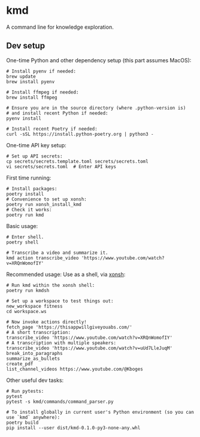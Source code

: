 # kmd

A command line for knowledge exploration.

## Dev setup

One-time Python and other dependency setup (this part assumes MacOS):

```
# Install pyenv if needed:
brew update
brew install pyenv

# Install ffmpeg if needed:
brew install ffmpeg

# Ensure you are in the source directory (where .python-version is)
# and install recent Python if needed:
pyenv install

# Install recent Poetry if needed:
curl -sSL https://install.python-poetry.org | python3 -
```

One-time API key setup:

```
# Set up API secrets:
cp secrets/secrets.template.toml secrets/secrets.toml  
vi secrets/secrets.toml  # Enter API keys
```

First time running:

```
# Install packages:
poetry install
# Convenience to set up xonsh:
poetry run xonsh_install_kmd
# Check it works:
poetry run kmd
```

Basic usage:

```
# Enter shell.
poetry shell

# Transcribe a video and summarize it.
kmd action transcribe_video 'https://www.youtube.com/watch?v=XRQnWomofIY'
```

Recommended usage: Use as a shell, via [xonsh](https://xon.sh/):

```
# Run kmd within the xonsh shell:
poetry run kmdsh

# Set up a workspace to test things out:
new_workspace fitness
cd workspace.ws

# Now invoke actions directly!
fetch_page 'https://thisappwillgiveyouabs.com/'
# A short transcription:
transcribe_video 'https://www.youtube.com/watch?v=XRQnWomofIY'
# A transcription with multiple speakers:
transcribe_video 'https://www.youtube.com/watch?v=uUd7LleJuqM'
break_into_paragraphs
summarize_as_bullets
create_pdf
list_channel_videos https://www.youtube.com/@Kboges
```

Other useful dev tasks:

```
# Run pytests:
pytest
pytest -s kmd/commands/command_parser.py

# To install globally in current user's Python environment (so you can use `kmd` anywhere):
poetry build
pip install --user dist/kmd-0.1.0-py3-none-any.whl 
```
